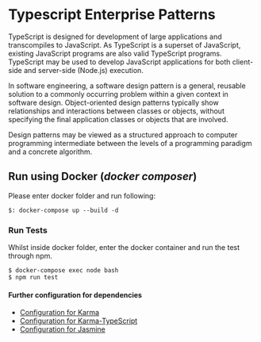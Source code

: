 # Typescript Enterprise Patterns
TypeScript is designed for development of large applications and transcompiles to JavaScript. As TypeScript is a superset of JavaScript, existing JavaScript programs are also valid TypeScript programs. TypeScript may be used to develop JavaScript applications for both client-side and server-side (Node.js) execution.

In software engineering, a software design pattern is a general, reusable solution to a commonly occurring problem within a given context in software design. Object-oriented design patterns typically show relationships and interactions between classes or objects, without specifying the final application classes or objects that are involved.

Design patterns may be viewed as a structured approach to computer programming intermediate between the levels of a programming paradigm and a concrete algorithm.

## Run using Docker (_docker composer_)
Please enter docker folder and run following:
```terminal
$: docker-compose up --build -d
```

### Run Tests
Whilst inside docker folder, enter the docker container and run the test through npm.
```terminal
$ docker-compose exec node bash
$ npm run test
```

#### Further configuration for dependencies
* [Configuration for Karma](https://karma-runner.github.io/latest/config/configuration-file.html)
* [Configuration for Karma-TypeScript](https://github.com/monounity/karma-typescript/blob/master/cookbook.md)
* [Configuration for Jasmine](https://jasmine.github.io/setup/nodejs.html)
